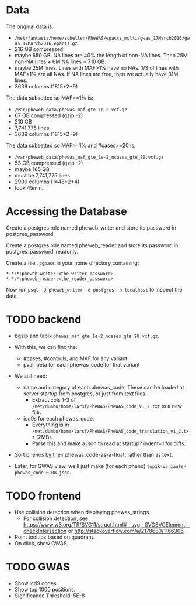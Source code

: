 Data
====
The original data is:
- `/net/fantasia/home/schellen/PheWAS/epacts_multi/gwas_17March2016/gwas_17March2016.epacts.gz`
- 216 GB compressed
- maybe 650 GB.  NA lines are 40% the length of non-NA lines.  Then 25M non-NA lines + 6M NA lines = 710 GB.
- maybe 25M lines. Lines with MAF>1% have no NAs.  1/3 of lines with MAF<1% are all NAs.  If NA lines are free, then we actually have 31M lines.
- 3639 columns (1815*2+9)

The data subsetted so MAF>=1% is:
- `/var/pheweb_data/phewas_maf_gte_1e-2.vcf.gz`
- 67 GB compressed (gzip -2)
- 210 GB
- 7,741,775 lines
- 3639 columns (1815*2+9)

The data subsetted so MAF>=1% and #cases>=20 is:
- `/var/pheweb_data/phewas_maf_gte_1e-2_ncases_gte_20.vcf.gz`
- 53 GB compressed (gzip -2)
- maybe 165 GB
- must be 7,741,775 lines
- 2900 columns (1448*2+4)
- took 45min.

Accessing the Database
======================

Create a postgres role named pheweb_writer and store its password in postgres_password.

Create a postgres role named pheweb_reader and store its password in postgres_password_readonly.

Create a file `.pgpass` in your home directory containing:

    *:*:*:pheweb_writer:<the_writer_password>
    *:*:*:pheweb_reader:<the_reader_password>

Now run `psql -U pheweb_writer -d postgres -h localhost` to inspect the data.


TODO backend
============

- bgzip and tabix `phewas_maf_gte_1e-2_ncases_gte_20.vcf.gz`.

- With this, we can find the:
    - #cases, #controls, and MAF for any variant
    - pval, beta for each phewas_code for that variant

- We still need:
    - name and category of each phewas_code.  These can be loaded at server startup from postgres, or just from text files.
        - Extract cols 1-3 of `/net/dumbo/home/larsf/PheWAS/PheWAS_code_v1_2.txt` to a new file.
    - icd9s for each phewas_code.
        - Everything is in `/net/dumbo/home/larsf/PheWAS/PheWAS_code_translation_v1_2.txt` (2MB).
        - Parse this and make a json to read at startup? indent=1 for diffs.

- Sort phenos by their phewas_code-as-a-float, rather than as text.

- Later, for GWAS view, we'll just make (for each pheno) `top1k-variants-phewas_code-0.08.json`.


TODO frontend
=============
- Use collision detection when displaying phewas_strings.
  - For collision detection, see <https://www.w3.org/TR/SVG11/struct.html#__svg__SVGSVGElement__checkIntersection> or <http://stackoverflow.com/a/2178680/1166306>
- Point tooltips based on quadrant.
- On click, show GWAS.


TODO GWAS
=========
- Show icd9 codes.
- Show top 1000 positions.
- Significance Threshold: 5E-8
